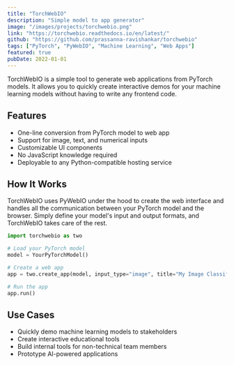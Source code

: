 ```yaml
---
title: "TorchWebIO"
description: "Simple model to app generator"
image: "/images/projects/torchwebio.png"
link: "https://torchwebio.readthedocs.io/en/latest/"
github: "https://github.com/prassanna-ravishankar/torchwebio"
tags: ["PyTorch", "PyWebIO", "Machine Learning", "Web Apps"]
featured: true
pubDate: 2022-01-01
---
```


TorchWebIO is a simple tool to generate web applications from PyTorch models. It allows you to quickly create interactive demos for your machine learning models without having to write any frontend code.

## Features

- One-line conversion from PyTorch model to web app
- Support for image, text, and numerical inputs
- Customizable UI components
- No JavaScript knowledge required
- Deployable to any Python-compatible hosting service

## How It Works

TorchWebIO uses PyWebIO under the hood to create the web interface and handles all the communication between your PyTorch model and the browser. Simply define your model's input and output formats, and TorchWebIO takes care of the rest.

```python
import torchwebio as two

# Load your PyTorch model
model = YourPyTorchModel()

# Create a web app
app = two.create_app(model, input_type="image", title="My Image Classifier")

# Run the app
app.run()
```

## Use Cases

- Quickly demo machine learning models to stakeholders
- Create interactive educational tools
- Build internal tools for non-technical team members
- Prototype AI-powered applications 